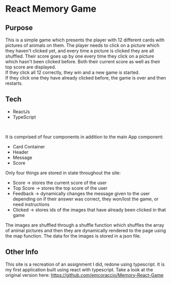# React Memory Game 

## Purpose
This is a simple game which presents the player with 12 different cards with pictures of animals on them. 
The player needs to click on a picture which they haven't clicked yet, and every time a picture is clicked they are all shuffled.
Their score goes up by one every time they click on a picture which hasn't been clicked before. Both their current score as well as their top score are displayed.<br/> 
If they click all 12 correctly, they win and a new game is started.<br/> 
If they click one they have already clicked before, the game is over and then restarts.

## Tech

* ReactJs
* TypeScript
<br/>

It is comprised of four components in addition to the main App component:
- Card Container
- Header
- Message
- Score

Only four things are stored in state throughout the site: 
- Score -> stores the current score of the user
- Top Score -> stores the top score of the user
- Feedback -> dynamically changes the message given to the user depending on if their answer was correct, they won/lost the game, or need instructions
- Clicked -> stores ids of the images that have already been clicked in that game

The images are shuffled through a shuffle function which shuffles the array of animal pictures and then they are dynamically rendered to the page using the map function. The data for the images is stored in a json file.

## Other Info
This site is a recreation of an assignment I did, redone using typescript. It is my first application built using react with typescript. Take a look at the original version here: https://github.com/emcoraccio/Memory-React-Game